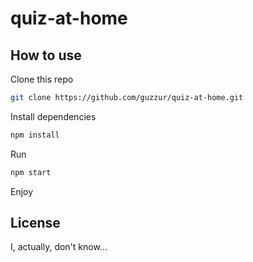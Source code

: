# quiz-at-home

## How to use

Clone this repo

```sh
git clone https://github.com/guzzur/quiz-at-home.git
```

Install dependencies

```sh
npm install
```

Run

```sh
npm start
```

Enjoy

## License

I, actually, don't know...
